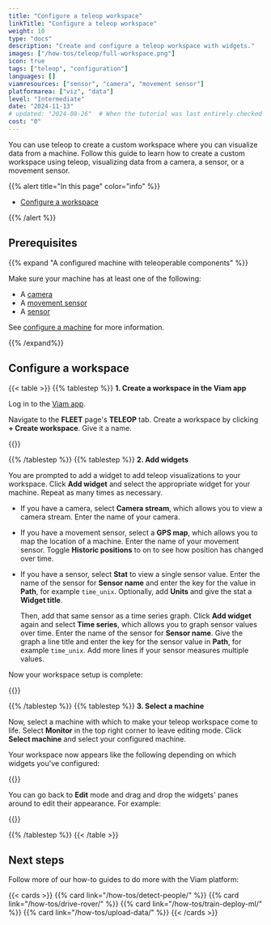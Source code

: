 ```yaml
---
title: "Configure a teleop workspace"
linkTitle: "Configure a teleop workspace"
weight: 10
type: "docs"
description: "Create and configure a teleop workspace with widgets."
images: ["/how-tos/teleop/full-workspace.png"]
icon: true
tags: ["teleop", "configuration"]
languages: []
viamresources: ["sensor", "camera", "movement sensor"]
platformarea: ["viz", "data"]
level: "Intermediate"
date: "2024-11-13"
# updated: "2024-08-26"  # When the tutorial was last entirely checked
cost: "0"
---
```


You can use teleop to create a custom workspace where you can visualize data from a machine.
Follow this guide to learn how to create a custom workspace using teleop, visualizing data from a camera, a sensor, or a movement sensor.

{{% alert title="In this page" color="info" %}}

- [Configure a workspace](#configure-a-workspace)

{{% /alert %}}

## Prerequisites

{{% expand "A configured machine with teleoperable components" %}}

Make sure your machine has at least one of the following:

- A [camera](/components/camera/)
- A [movement sensor](/components/movement-sensor/)
- A [sensor](/components/sensor/)

See [configure a machine](/how-tos/configure/) for more information.

{{% /expand%}}

## Configure a workspace

{{< table >}}
{{% tablestep %}}
**1. Create a workspace in the Viam app**

Log in to the [Viam app](https://app.viam.com/).

Navigate to the **FLEET** page's **TELEOP** tab.
Create a workspace by clicking **+ Create workspace**.
Give it a name.

{{<imgproc src="/how-tos/teleop/blank-workspace.png" resize="800x" style="width: 500px" class="fill aligncenter" declaredimensions=true alt="Blank teleop page.">}}

{{% /tablestep %}}
{{% tablestep %}}
**2. Add widgets**

You are prompted to add a widget to add teleop visualizations to your workspace.
Click **Add widget** and select the appropriate widget for your machine.
Repeat as many times as necessary.

- If you have a camera, select **Camera stream**, which allows you to view a camera stream.
  Enter the name of your camera.

- If you have a movement sensor, select a **GPS map**, which allows you to map the location of a machine.
  Enter the name of your movement sensor.
  Toggle **Historic positions** to on to see how position has changed over time.

- If you have a sensor, select **Stat** to view a single sensor value.
  Enter the name of the sensor for **Sensor name** and enter the key for the value in **Path**, for example `time_unix`.
  Optionally, add **Units** and give the stat a **Widget title**.

  Then, add that same sensor as a time series graph.
  Click **Add widget** again and select **Time series**, which allows you to graph sensor values over time.
  Enter the name of the sensor for **Sensor name**.
  Give the graph a line title and enter the key for the sensor value in **Path**, for example `time_unix`.
  Add more lines if your sensor measures multiple values.

Now your workspace setup is complete:

{{<imgproc src="/how-tos/teleop/configured-workspace.png" resize="700x" style="width: 500px" class="fill aligncenter" declaredimensions=true alt="Teleop workspace with values configured for each of the four widgets.">}}

{{% /tablestep %}}
{{% tablestep %}}
**3. Select a machine**

Now, select a machine with which to make your teleop workspace come to life.
Select **Monitor** in the top right corner to leave editing mode.
Click **Select machine** and select your configured machine.

Your workspace now appears like the following depending on which widgets you've configured:

{{<imgproc src="/how-tos/teleop/full-workspace.png" resize="900x" style="width: 500px" class="fill aligncenter" declaredimensions=true alt="Teleop workspace with values configured for each of the four widgets on monitor mode.">}}

You can go back to **Edit** mode and drag and drop the widgets' panes around to edit their appearance.
For example:

{{<imgproc src="/how-tos/teleop/four-panes.png" resize="900x" style="width: 500px" class="fill aligncenter" declaredimensions=true alt="Teleop workspace with values configured for each of the four widgets on monitor mode with four panes.">}}

{{% /tablestep %}}
{{< /table >}}

## Next steps

Follow more of our how-to guides to do more with the Viam platform:

{{< cards >}}
{{% card link="/how-tos/detect-people/" %}}
{{% card link="/how-tos/drive-rover/" %}}
{{% card link="/how-tos/train-deploy-ml/" %}}
{{% card link="/how-tos/upload-data/" %}}
{{< /cards >}}
